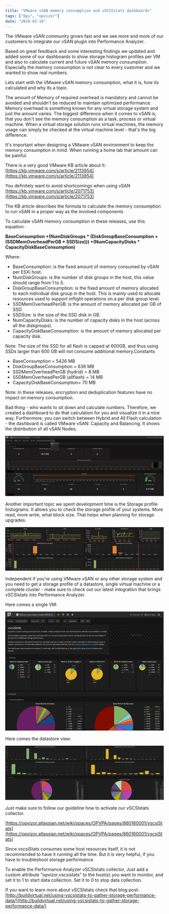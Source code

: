 ```yaml
---
title: "VMware vSAN memory consumption and vSCSIstats dashboards"
tags: ["Ops", "opvizor"]
date: "2019-03-19"
---
```


The VMware vSAN community grows fast and we see more and more of our customers to integrate our vSAN plugin into Performance Analyzer.

Based on great feedback and some interesting findings we updated and added some of our dashboards to show storage histogram profiles per VM and also to calculate current and future vSAN memory consumption. Especially the memory consumption is not clear to every customer and we wanted to show real numbers.

Lets start with the VMware vSAN memory consumption, what it is, how its calculated and why its a topic.

The amount of Memory of required overhead is mandatory and cannot be avoided and shouldn't be reduced to maintain optimized performance. Memory overhead is something known for any virtual storage system and just the amount varies. The biggest difference when it comes to vSAN is, that you don't see the memory consumption as a task, process or virtual machine. When a virtual storage solution runs virtual machines, the memory usage can simply be checked at the virtual machine level - that's the big difference.

It's important when designing a VMware vSAN environment to keep the memory consumption in mind. When running a home lab that amount can be painful.

There is a very good VMware KB article about it: [https://kb.vmware.com/s/article/2113954](https://kb.vmware.com/s/article/2113954)

You definitely want to avoid shortcomings when using vSAN  [https://kb.vmware.com/s/article/2071753](https://kb.vmware.com/s/article/2071753)

The KB article describes the formula to calculate the memory consumption to run vSAN in a proper way as the involved components 

To calculate vSAN memory consumption in these releases, use this equation:

**BaseConsumption +(NumDiskGroups \* (DiskGroupBaseConsumption + (SSDMemOverheadPerGB \* SSDSize))) +(NumCapacityDisks \* CapacityDiskBaseConsumption)**

Where:

- BaseConsumption: is the fixed amount of memory consumed by vSAN per ESXi host.
- NumDiskGroups: is the number of disk groups in the host, this value should range from 1 to 5.
- DiskGroupBaseConsumption: is the fixed amount of memory allocated to each individual disk group in the host. This is mainly used to allocate resources used to support inflight operations on a per disk group level.
- SSDMemOverheadPerGB: is the amount of memory allocated per GB of SSD.
- SSDSize: is the size of the SSD disk in GB.
- NumCapacityDisks: is the number of capacity disks in the host (across all the diskgroups).
- CapacityDiskBaseConsumption: is the amount of memory allocated per capacity disk.

Note: The size of the SSD for all flash is capped at 600GB, and thus using SSDs larger than 600 GB will not consume additional memory.Constants

- BaseConsumption = 5426 MB
- DiskGroupBaseConsumption = 636 MB
- SSDMemOverheadPerGB (hydrid) = 8 MB
- SSDMemOverheadPerGB (allflash) = 14 MB
- CapacityDiskBaseConsumption= 70 MB

Note: In these releases, encryption and deduplication features have no impact on memory consumption.

Bad thing - who wants to sit down and calculate numbers. Therefore, we created a dashboard to do that calculation for you and visualize it in a nice way. Furthermore, you can switch between Hybrid and All Flash calculation - the dashboard is called VMware vSAN: Capacity and Balancing. It shows the distribution of all vSAN Nodes.

![vSAN memory consumption](/images/blog/calculator.png)

Another important topic we spent development time is the Storage profile histograms. It allows you to check the storage profile of your systems. More read, more write, what block size. That helps when planning for storage upgrades.

![VMware vSAN Histogram](/images/blog/histo.png)

Independent if you're using VMware vSAN or any other storage system and you need to get a storage profile of a datastore, single virtual machine or a complete cluster - make sure to check out our latest integration that brings vSCSIstats into Performance Analyzer.

Here comes a single VM:

![VM storage profile](/images/blog/histo2.png)

Here comes the datastore view:

![VMware datastore profile](/images/blog/iosize.png)

Just make sure to follow our guideline how to activate our vSCSIstats collector.

[https://opvizor.atlassian.net/wiki/spaces/OPVPA/pages/860160001/vscsiStats](https://opvizor.atlassian.net/wiki/spaces/OPVPA/pages/860160001/vscsiStats)

Since vscsiStats consumes some host resources itself, it is not recommended to have it running all the time. But it is very helpful, if you have to troubleshoot storage performance.

To enable the Performance Analyzer vSCSIstats collector, Just add a custom attribute "opvizor.vscsistats" to the host(s) you want to monitor, and set it to 1 to start data collection. Set it to 0 to stop data collection. 

If you want to learn more about vSCSIstats check that blog post: [http://buildvirtual.net/using-vscsistats-to-gather-storage-performance-data/](http://buildvirtual.net/using-vscsistats-to-gather-storage-performance-data/)
